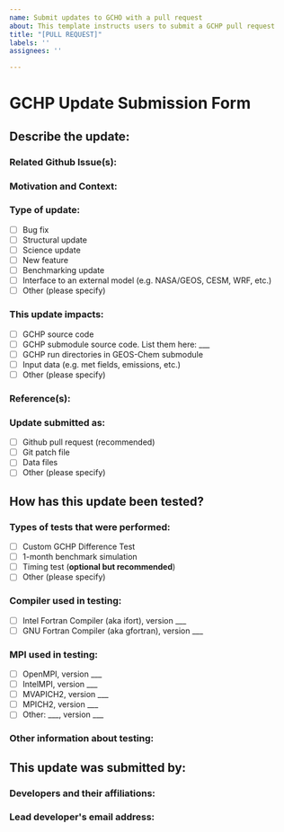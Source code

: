 ```yaml
---
name: Submit updates to GCHO with a pull request
about: This template instructs users to submit a GCHP pull request
title: "[PULL REQUEST]"
labels: ''
assignees: ''

---
```


# GCHP Update Submission Form
<!--- Please fill out this form to submit an update for consideration in GCHP.  Contact the [GEOS-Chem Support Team](http://wiki.geos-chem.org/GEOS-Chem_Support_Team) with any questions. -->
<!--- Please also see our [Submitting updates for inclusion into GEOS-Chem](http://wiki.geos-chem.org/Submitting_updates_for_inclusion_in_GEOS-Chem) wiki page for more information. -->

## Describe the update:

### Related Github Issue(s):
<!--- If suggesting a new feature or change, please discuss it in a FEATURE REQUEST issue first -->
<!--- If fixing a bug, there should be an issue describing it with steps to reproduce -->
<!--- Please link to the issue here: -->

### Motivation and Context:
<!--- Why is this change required?  What problem does it solve? -->

### Type of update:
<!--- What types of changes does your code introduce?  Place an `x` in all the boxes that apply: -->
* [ ] Bug fix
* [ ] Structural update
* [ ] Science update
* [ ] New feature
* [ ] Benchmarking update
* [ ] Interface to an external model (e.g. NASA/GEOS, CESM, WRF, etc.)
* [ ] Other (please specify)

### This update impacts:
<!--- Place an `x` in all the boxes that apply: -->
* [ ] GCHP source code
* [ ] GCHP submodule source code. List them here: ___
* [ ] GCHP run directories in GEOS-Chem submodule
* [ ] Input data (e.g. met fields, emissions, etc.)
* [ ] Other (please specify)

### Reference(s):
<!--- If this is a science update, please provide a literature citation. -->
<!--- e.g. Smith et al,  _Title of our research study_,  Journal ABC, vol. XX, pp. YY-ZZ, 2019.  DOI:xxxx/xxxxxxx --->

### Update submitted as:
<!--- Place an `x` in the box that best applies: -->
* [ ] Github pull request (recommended)
* [ ] Git patch file
* [ ] Data files
* [ ] Other (please specify)

## How has this update been tested?
<!--- Please describe in detail how you tested your changes. -->

### Types of tests that were performed:
<!--- Place an `x` in all the boxes that apply -->
* [ ] Custom GCHP Difference Test
* [ ] 1-month benchmark simulation
* [ ] Timing test (**optional but recommended**)
* [ ] Other (please specify)

### Compiler used in testing:
<!--- Place an `x` in all the boxes that apply and write the compiler version number -->
* [ ] Intel Fortran Compiler (aka ifort), version ___
* [ ] GNU Fortran Compiler (aka gfortran), version ___

### MPI used in testing:
<!--- Place an `x` in all the boxes that apply and write the MPI version number -->
* [ ] OpenMPI, version ___
* [ ] IntelMPI, version ___
* [ ] MVAPICH2, version ___
* [ ] MPICH2, version ___
* [ ] Other: ___, version ___

### Other information about testing:
<!--- Please specify any other pertinent information about how this update was tested -->
<!--- or the computational environment in which testing was done. --->

## This update was submitted by:

### Developers and their affiliations:
<!--- e,g, Jane Smith (Institution X) -->

### Lead developer's email address:
<!--- e.g. janesmith@myemailaddress.com -->